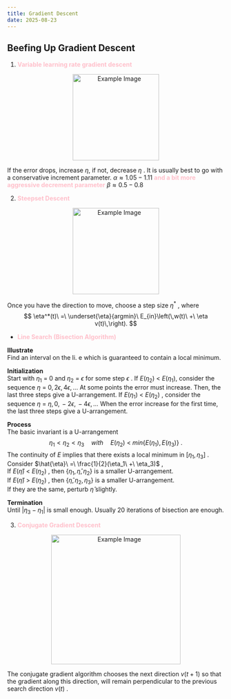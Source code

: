 ```yaml
---
title: Gradient Descent
date: 2025-08-23
---
```

## Beefing Up Gradient Descent
1. <span style="color:pink; font-weight:bold;">Variable learning rate gradient descent</span>
<div style="text-align:center;">
<img src="https://i.imgur.com/63g7llV.jpeg" alt="Example Image" style="height: 200px;">
</div>

If the error drops, increase $\eta$, if not, decrease $\eta$ .
<span class = 'lime'>It is usually best to go with a conservative increment parameter.</span> $\alpha \approx1.05 - 1.11$ 
<span style="color:pink; font-weight:bold;">and a bit more aggressive decrement parameter</span> $\beta \approx0.5 - 0.8$

2. <span style="color:pink; font-weight:bold;">Steepset Descent</span>
<div style="text-align:center;">
<img src="https://i.imgur.com/Je0lZ9e.jpeg" alt="Example Image" style="height: 200px;">
</div>

Once you have the direction to move, choose a step size $\eta^*$ , where
$$
\eta^*(t)\ =\ \underset{\eta}{argmin}\ E_{in}\left(\,w(t)\ +\ \eta v(t)\,\right).
$$
- <span style="color:pink; font-weight:bold;">Line Search (Bisection Algorithm)</span>  

**Illustrate**   
Find an interval on the li. e which is guaranteed to contain a local minimum.

**Initialization**     
Start with $\eta_1\ =\ 0$ and $\eta_2\ =\ \epsilon$  for some step $\epsilon$ .
If $E(\eta_2)\ <\ E(\eta_1)$, consider the sequence $\eta\ =\ 0,\,2\epsilon,\,4\epsilon,\,\dots$ At some points the error must increase. Then, the last three steps give a U-arrangement.
If $E(\eta_1)\ <\ E(\eta_2)$ , consider the sequence  $\eta\ =\ \eta,\,0,\,-2\epsilon,\,-4\epsilon,\,\dots$ When the error increase for the first time, the last three steps give a U-arrangement.

**Process**    
The basic invariant is a U-arrangement 
$$
\eta_1 < \eta_2 < \eta_3\quad with\quad E(\eta_2)\ <\ min\{E(\eta_1),\,E(\eta_3)\}\ .
$$
The continuity of $E$ implies that there exists a local minimum in $[\eta_1,\eta_3]$ .   
Consider $\hat{\eta}\ =\ \frac{1}{2}(\eta_1\ +\ \eta_3)$ ,     
If $E(\hat{\eta})\ <\ E(\eta_2)$ , then $\{\eta_1, \hat{\eta}, \eta_2\}$ is a smaller U-arrangement.   
If $E(\hat{\eta})\ >\ E(\eta_2)$ , then $\{\hat{\eta}, \eta_2, \eta_3\}$ is a smaller U-arrangement.   
If they are the same, perturb $\hat{\eta}$ slightly.   

**Termination**   
Until $|\eta_3 - \eta_1|$ is small enough. <span class = 'lime'>Usually 20 iterations of bisection are enough. </span>

3. <span style="color:pink; font-weight:bold;">Conjugate Gradient Descent</span>
<div style="text-align:center;">
<img src="https://i.imgur.com/Rncnhcz.jpeg" alt="Example Image" style="height: 300px;">
</div>

The conjugate gradient algorithm chooses the next direction $v(t+1)$ so that the gradient along this direction, will remain perpendicular to the previous search direction $v(t)$ .
